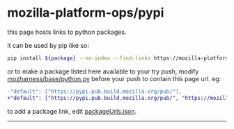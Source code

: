 # mozilla-platform-ops/pypi

this page hosts links to python packages.

it can be used by pip like so:

```bash
pip install ${package} --no-index --find-links https://mozilla-platform-ops.github.io/pypi

```

or to make a package listed here available to your try push, modify [mozharness/base/python.py](https://hg.mozilla.org/mozilla-central/file/578715b/testing/mozharness/mozharness/base/python.py#l78) before your push to contain this page url. eg:
```diff
-"default": ["https://pypi.pub.build.mozilla.org/pub/"],
+"default": ["https://pypi.pub.build.mozilla.org/pub/", "https://mozilla-platform-ops.github.io/pypi"],
```

to add a package link, edit [packageUrls.json](https://github.com/mozilla-platform-ops/pypi/edit/main/packageUrls.json).

---
